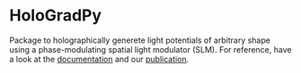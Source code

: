 # HoloGradPy
Package to holographically generete light potentials of arbitrary shape using a phase-modulating spatial light modulator (SLM). For reference, have a look at the [documentation](insert_link_here) and our [publication](https://doi.org/10.1038/s41598-023-30296-6).
